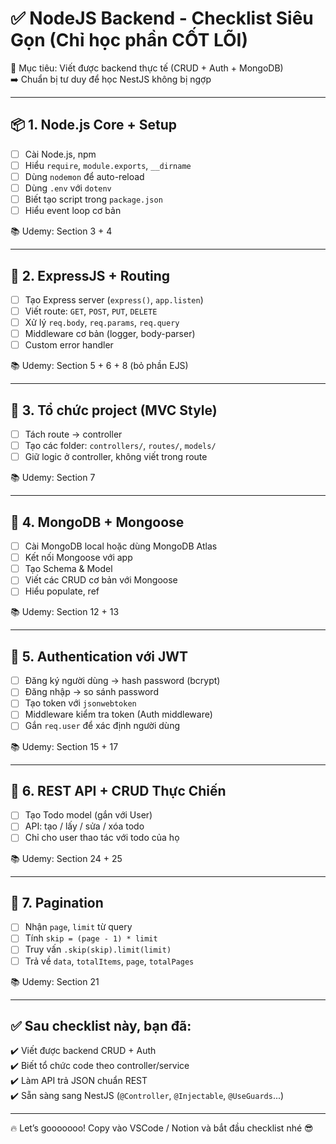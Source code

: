 # ✅ NodeJS Backend - Checklist Siêu Gọn (Chỉ học phần CỐT LÕI)

🎯 Mục tiêu: Viết được backend thực tế (CRUD + Auth + MongoDB)  
➡️ Chuẩn bị tư duy để học NestJS không bị ngợp

---

## 📦 1. Node.js Core + Setup

- [ ] Cài Node.js, npm
- [ ] Hiểu `require`, `module.exports`, `__dirname`
- [ ] Dùng `nodemon` để auto-reload
- [ ] Dùng `.env` với `dotenv`
- [ ] Biết tạo script trong `package.json`
- [ ] Hiểu event loop cơ bản

📚 Udemy: Section 3 + 4

---

## 🚀 2. ExpressJS + Routing

- [ ] Tạo Express server (`express()`, `app.listen`)
- [ ] Viết route: `GET`, `POST`, `PUT`, `DELETE`
- [ ] Xử lý `req.body`, `req.params`, `req.query`
- [ ] Middleware cơ bản (logger, body-parser)
- [ ] Custom error handler

📚 Udemy: Section 5 + 6 + 8 (bỏ phần EJS)

---

## 🧱 3. Tổ chức project (MVC Style)

- [ ] Tách route → controller
- [ ] Tạo các folder: `controllers/`, `routes/`, `models/`
- [ ] Giữ logic ở controller, không viết trong route

📚 Udemy: Section 7

---

## 💾 4. MongoDB + Mongoose

- [ ] Cài MongoDB local hoặc dùng MongoDB Atlas
- [ ] Kết nối Mongoose với app
- [ ] Tạo Schema & Model
- [ ] Viết các CRUD cơ bản với Mongoose
- [ ] Hiểu populate, ref

📚 Udemy: Section 12 + 13

---

## 🔐 5. Authentication với JWT

- [ ] Đăng ký người dùng → hash password (bcrypt)
- [ ] Đăng nhập → so sánh password
- [ ] Tạo token với `jsonwebtoken`
- [ ] Middleware kiểm tra token (Auth middleware)
- [ ] Gắn `req.user` để xác định người dùng

📚 Udemy: Section 15 + 17

---

## 📄 6. REST API + CRUD Thực Chiến

- [ ] Tạo Todo model (gắn với User)
- [ ] API: tạo / lấy / sửa / xóa todo
- [ ] Chỉ cho user thao tác với todo của họ

📚 Udemy: Section 24 + 25

---

## 🔁 7. Pagination

- [ ] Nhận `page`, `limit` từ query
- [ ] Tính `skip = (page - 1) * limit`
- [ ] Truy vấn `.skip(skip).limit(limit)`
- [ ] Trả về `data`, `totalItems`, `page`, `totalPages`

📚 Udemy: Section 21

---

## ✅ Sau checklist này, bạn đã:

✔️ Viết được backend CRUD + Auth  
✔️ Biết tổ chức code theo controller/service  
✔️ Làm API trả JSON chuẩn REST  
✔️ Sẵn sàng sang NestJS (`@Controller`, `@Injectable`, `@UseGuards`...)

---

🔥 Let’s gooooooo! Copy vào VSCode / Notion và bắt đầu checklist nhé 😎
